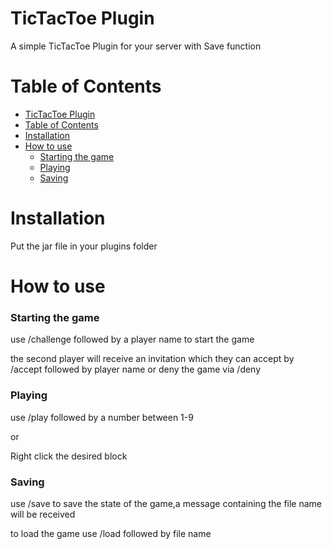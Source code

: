 # TicTacToe Plugin

A simple TicTacToe Plugin for your server with Save function

# Table of Contents

- [TicTacToe Plugin](#tictactoe-plugin)
- [Table of Contents](#table-of-contents)
- [Installation](#installation)
- [How to use](#how-to-use)
    - [Starting the game](#starting-the-game)
    - [Playing](#playing)
    - [Saving](#saving)

# Installation
Put the jar file in your plugins folder

# How to use


### Starting the game

use /challenge followed by a player name to start the game

the second player will receive an invitation which they can accept by /accept followed by player name
or deny the game via /deny

### Playing

use /play followed by a number between 1-9

or

Right click the desired block

### Saving

use /save to save the state of the game,a message containing the file name will be received

to load the game use /load followed by file name



